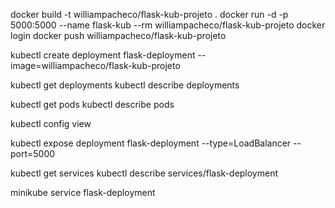docker build -t williampacheco/flask-kub-projeto .
docker run -d -p 5000:5000 --name flask-kub --rm  williampacheco/flask-kub-projeto
docker login
docker push williampacheco/flask-kub-projeto


kubectl create deployment flask-deployment --image=williampacheco/flask-kub-projeto

kubectl get deployments
kubectl describe deployments

kubectl get pods
kubectl describe pods

kubectl config view

kubectl expose deployment flask-deployment --type=LoadBalancer --port=5000

kubectl get services
kubectl describe services/flask-deployment

minikube service flask-deployment